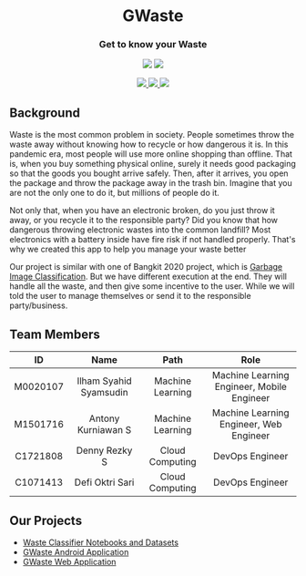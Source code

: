 <h1 align="center">GWaste</h1>
<h3 align="center">Get to know your Waste</h2>

<p align="center">
  <img src="https://img.shields.io/badge/Project-GWaste-F44336">
  <img src="https://img.shields.io/badge/ID-B21_CAP0176-F44336?">
</p>

<p align="center">
  <a href="https://github.com/GWaste/waste-classifer">
      <img src="https://img.shields.io/badge/Tensorflow-Waste_Classifier-FF6F00?style=flat&logo=Tensorflow"></img>
  </a>
  <a href="https://github.com/GWaste/waste-android">
      <img src="https://img.shields.io/badge/Kotlin-Android-0078E2?style=flat&logo=Kotlin"></img>
  </a>
  <a href="https://github.com/GWaste/web-app">
      <img src="https://img.shields.io/badge/Django-Web-0C4B33?style=flat&logo=Django"></img>
  </a>
</p>

## Background

Waste is the most common problem in society. People sometimes throw the waste away without knowing how to recycle or how dangerous it is. In this pandemic era, most people will use more online shopping than offline. That is, when you buy something physical online, surely it needs good packaging so that the goods you bought arrive safely. Then, after it arrives, you open the package and throw the package away in the trash bin. Imagine that you are not the only one to do it, but millions of people do it.

Not only that, when you have an electronic broken, do you just throw it away, or you recycle it to the responsible party? Did you know that how dangerous throwing electronic wastes into the common landfill?  Most electronics with a battery inside have fire risk if not handled properly. That's why we created this app to help you manage your waste better

Our project is similar with one of Bangkit 2020 project, which is [Garbage Image Classification](https://github.com/fatjan/final-project-DPS1-B). But we have different execution at the end. They will handle all the waste, and then give some incentive to the user. While we will told the user to manage themselves or send it to the responsible party/business. 

## Team Members

|    ID      |        Name              |        Path        |                  Role                      |
| :--------: | :----------------------: | :----------------: | :----------------------------------------: |
|  M0020107  |  Ilham Syahid Syamsudin  |  Machine Learning  | Machine Learning Engineer, Mobile Engineer |
|  M1501716  |  Antony Kurniawan S      |  Machine Learning  | Machine Learning Engineer, Web Engineer    |
|  C1721808  |  Denny Rezky S           |  Cloud Computing   | DevOps Engineer                            |
|  C1071413  |  Defi Oktri Sari         |  Cloud Computing   | DevOps Engineer                            |

## Our Projects

* [Waste Classifier Notebooks and Datasets](https://github.com/GWaste/waste-classifer)
* [GWaste Android Application](https://github.com/GWaste/waste-android)
* [GWaste Web Application](https://github.com/GWaste/web-app)
